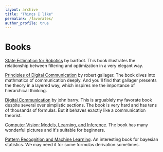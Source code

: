 ```yaml
---
layout: archive
title: "Things I like"
permalink: /favorates/
author_profile: true
---
```


# Books

[State Estimation for Robotics](http://asrl.utias.utoronto.ca/~tdb/bib/barfoot_ser17.pdf) by barfoot. This book illustrates the relationship between filtering and optimization in a very elegant way.

[Principles of Digital Communication](https://books.google.com.hk/books/about/Principles_of_Digital_Communication.html?id=5W0aYFU02igC&redir_esc=y) by robert gallager. The book dives into mathmatics of communication deeply. And you'll find that gallager presents the theory in a layered way, which inspires me the importance of hierarchical thinking.

[Digital Communication](http://barry.ece.gatech.edu/digital/) by john barry. This is arguablely my favorate book despite several over simplistic sections. The book is very hard and has tens of thousands of formulas. But it behaves exactly like a communication theorist.

[Computer Vision:  Models, Learning, and Inference](http://www.computervisionmodels.com/). The book has many wonderful pictures and it's suitable for beginners.

[Pattern Recognition and Machine Learning](https://www.springer.com/gp/book/9780387310732). An interesting book for bayesian statistics. We may need it for some formulas derivation sometimes.
